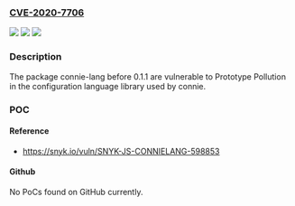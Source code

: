### [CVE-2020-7706](https://cve.mitre.org/cgi-bin/cvename.cgi?name=CVE-2020-7706)
![](https://img.shields.io/static/v1?label=Product&message=connie-lang&color=blue)
![](https://img.shields.io/static/v1?label=Version&message=%3C%200.1.1%20&color=brighgreen)
![](https://img.shields.io/static/v1?label=Vulnerability&message=Prototype%20Pollution&color=brighgreen)

### Description

The package connie-lang before 0.1.1 are vulnerable to Prototype Pollution in the configuration language library used by connie.

### POC

#### Reference
- https://snyk.io/vuln/SNYK-JS-CONNIELANG-598853

#### Github
No PoCs found on GitHub currently.

